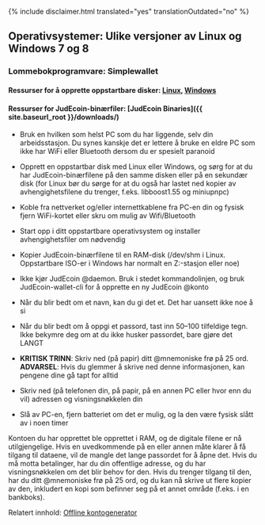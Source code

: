 {% include disclaimer.html translated="yes" translationOutdated="no" %}

## Operativsystemer:  Ulike versjoner av Linux og Windows 7 og 8

### Lommebokprogramvare:  Simplewallet

#### Ressurser for å opprette oppstartbare disker:  [Linux](http://www.pendrivelinux.com/),       [Windows](https://www.microsoft.com/en-us/download/windows-usb-dvd-download-tool)

#### Ressurser for JudEcoin-binærfiler:  [JudEcoin Binaries]({{ site.baseurl_root }}/downloads/)

- Bruk en hvilken som helst PC som du har liggende, selv din arbeidsstasjon. Du synes kanskje det er lettere å bruke en eldre PC som ikke har WiFi eller Bluetooth dersom du er spesielt paranoid

- Opprett en oppstartbar disk med Linux eller Windows, og sørg for at du har JudEcoin-binærfilene på den samme disken eller på en sekundær disk (for Linux bør du sørge for at du også har lastet ned kopier av avhengighetsfilene du trenger, f.eks. libboost1.55 og miniupnpc)

- Koble fra nettverket og/eller internettkablene fra PC-en din og fysisk fjern WiFi-kortet eller skru om mulig av Wifi/Bluetooth

- Start opp i ditt oppstartbare operativsystem og installer avhengighetsfiler om nødvendig

- Kopier JudEcoin-binærfilene til en RAM-disk (/dev/shm i Linux. Oppstartbare ISO-er i Windows har normalt en Z:-stasjon eller noe)

- Ikke kjør JudEcoin @daemon. Bruk i stedet kommandolinjen, og bruk JudEcoin-wallet-cli for å opprette en ny JudEcoin @konto

- Når du blir bedt om et navn, kan du gi det et. Det har uansett ikke noe å si

- Når du blir bedt om å oppgi et passord, tast inn 50–100 tilfeldige tegn. Ikke bekymre deg om at du ikke husker passordet, bare gjøre det LANGT

- **KRITISK TRINN**: Skriv ned (på papir) ditt @mnemoniske frø på 25 ord.
**ADVARSEL**:  Hvis du glemmer å skrive ned denne informasjonen, kan pengene dine gå tapt for alltid

- Skriv ned (på telefonen din, på papir, på en annen PC eller hvor enn du vil) adressen og visningsnøkkelen din

- Slå av PC-en, fjern batteriet om det er mulig, og la den være fysisk slått av i noen timer

Kontoen du har opprettet ble opprettet i RAM, og de digitale filene er nå utilgjengelige. Hvis en uvedkommende på en eller annen måte klarer å få tilgang til dataene, vil de mangle det lange passordet for å åpne det. Hvis du må motta betalinger, har du din offentlige adresse, og du har visningsnøkkelen om det blir behov for den. Hvis du trenger tilgang til den, har du ditt @mnemoniske frø på 25 ord, og du kan nå skrive ut flere kopier av den, inkludert en kopi som befinner seg på et annet område (f.eks. i en bankboks).

Relatert innhold:  [Offline kontogenerator](http://JudEcoinaddress.org/)
